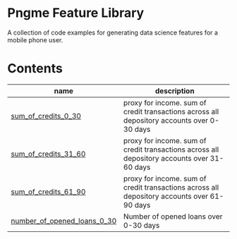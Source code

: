 
# Pngme Feature Library
A collection of code examples for generating data science features for a mobile phone user.

# Contents
| name                                                         | description                                                                                 |
|--------------------------------------------------------------|---------------------------------------------------------------------------------------------|
| [sum_of_credits_0_30](lib/sum_of_credits/sum_of_credits.py)  | proxy for income. sum of credit transactions across all depository accounts over 0-30 days  |
| [sum_of_credits_31_60](lib/sum_of_credits/sum_of_credits.py) | proxy for income. sum of credit transactions across all depository accounts over 31-60 days |
| [sum_of_credits_61_90](lib/sum_of_credits/sum_of_credits.py) | proxy for income. sum of credit transactions across all depository accounts over 61-90 days |
| [number_of_opened_loans_0_30](lib/count_opened_loans/count_opened_loans.py)     | Number of opened loans over 0-30 days |
